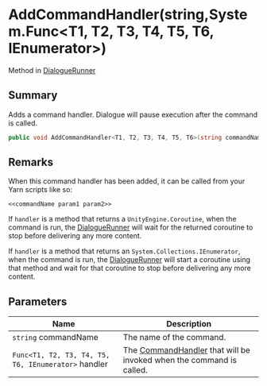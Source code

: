 # AddCommandHandler(string,System.Func\<T1, T2, T3, T4, T5, T6, IEnumerator>)

Method in [DialogueRunner](yarn.unity.dialoguerunner.md)

## Summary

Adds a command handler. Dialogue will pause execution after the command is called.

```csharp
public void AddCommandHandler<T1, T2, T3, T4, T5, T6>(string commandName, System.Func<T1, T2, T3, T4, T5, T6, IEnumerator> handler);
```

## Remarks

When this command handler has been added, it can be called from your Yarn scripts like so:

```
<<commandName param1 param2>>
```

If `handler` is a method that returns a `UnityEngine.Coroutine`, when the command is run, the [DialogueRunner](yarn.unity.dialoguerunner.md) will wait for the returned coroutine to stop before delivering any more content.

If `handler` is a method that returns an `System.Collections.IEnumerator`, when the command is run, the [DialogueRunner](yarn.unity.dialoguerunner.md) will start a coroutine using that method and wait for that coroutine to stop before delivering any more content.

## Parameters

| Name                                                | Description                                                                                   |
| --------------------------------------------------- | --------------------------------------------------------------------------------------------- |
| `string` commandName                                | The name of the command.                                                                      |
| `Func<T1, T2, T3, T4, T5, T6, IEnumerator>` handler | The [CommandHandler](yarn.commandhandler.md) that will be invoked when the command is called. |
